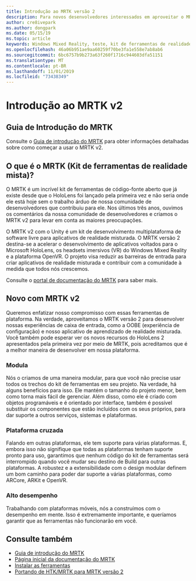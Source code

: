 ```yaml
---
title: Introdução ao MRTK versão 2
description: Para novos desenvolvedores interessados em aproveitar o MRTK
author: cre8ivepark
ms.author: dongpark
ms.date: 05/15/19
ms.topic: article
keywords: Windows Mixed Reality, teste, kit de ferramentas de realidade mista, MRTK versão 2, MRTK, ferramentas, SDK, HoloLens, HoloLens 2
ms.openlocfilehash: 46a06b951ae9aa60259f70be3fa1e558e7ab8ab6
ms.sourcegitcommit: 6bc6757b9b273a63f260f1716c944603dfa51151
ms.translationtype: MT
ms.contentlocale: pt-BR
ms.lasthandoff: 11/01/2019
ms.locfileid: "73438349"
---
```

# <a name="getting-started-with-mrtk-v2"></a>Introdução ao MRTK v2

## <a name="mrtk-getting-started-guide"></a>Guia de Introdução do MRTK
Consulte o [Guia de introdução do MRTK](https://microsoft.github.io/MixedRealityToolkit-Unity/Documentation/GettingStartedWithTheMRTK.html) para obter informações detalhadas sobre como começar a usar o MRTK v2.

## <a name="what-is-mixed-reality-toolkit-mrtk"></a>O que é o MRTK (Kit de ferramentas de realidade mista)?
O MRTK é um incrível kit de ferramentas de código-fonte aberto que já existe desde que o HoloLens foi lançado pela primeira vez e não seria onde ele está hoje sem o trabalho árduo de nossa comunidade de desenvolvedores que contribuiu para ele. Nos últimos três anos, ouvimos os comentários da nossa comunidade de desenvolvedores e criamos o MRTK v2 para levar em conta as maiores preocupações.  

O MRTK v2 com o Unity é um kit de desenvolvimento multiplataforma de software livre para aplicativos de realidade misturada.  O MRTK versão 2 destina-se a acelerar o desenvolvimento de aplicativos voltados para o Microsoft HoloLens, os headsets imersivos (VR) do Windows Mixed Reality e a plataforma OpenVR. O projeto visa reduzir as barreiras de entrada para criar aplicativos de realidade misturada e contribuir com a comunidade à medida que todos nós crescemos. 

Consulte o [portal de documentação do MRTK](https://microsoft.github.io/MixedRealityToolkit-Unity/README.html) para saber mais.

## <a name="new-with-mrtk-v2"></a>Novo com MRTK v2
Queremos enfatizar nosso compromisso com essas ferramentas de plataforma.  Na verdade, aproveitamos o MRTK versão 2 para desenvolver nossas experiências de caixa de entrada, como a OOBE (experiência de configuração) e nosso aplicativo de aprendizado de realidade misturada.  Você também pode esperar ver os novos recursos do HoloLens 2 apresentados pela primeira vez por meio de MRTK, pois acreditamos que é a melhor maneira de desenvolver em nossa plataforma. 

### <a name="modular"></a>Modula
Nós o criamos de uma maneira modular, para que você não precise usar todos os trechos do kit de ferramentas em seu projeto.  Na verdade, há alguns benefícios para isso.  Ele mantém o tamanho do projeto menor, bem como torna mais fácil de gerenciar.  Além disso, como ele é criado com objetos programáveis e é orientado por interface, também é possível substituir os componentes que estão incluídos com os seus próprios, para dar suporte a outros serviços, sistemas e plataformas.

### <a name="cross-platform"></a>Plataforma cruzada
Falando em outras plataformas, ele tem suporte para várias plataformas.  E, embora isso não signifique que todas as plataformas tenham suporte pronto para uso, garantimos que nenhum código do kit de ferramentas será interrompido quando você mudar seu destino de Build para outras plataformas.  A robustez e a extensibilidade com o design modular definem um bom caminho para poder dar suporte a várias plataformas, como ARCore, ARKit e OpenVR.

### <a name="performant"></a>Alto desempenho
Trabalhando com plataformas móveis, nós a construímos com o desempenho em mente.  Isso é extremamente importante, e queríamos garantir que as ferramentas não funcionarão em você.

## <a name="see-also"></a>Consulte também
* [Guia de introdução do MRTK](https://microsoft.github.io/MixedRealityToolkit-Unity/Documentation/GettingStartedWithTheMRTK.html)
* [Página inicial da documentação do MRTK](https://microsoft.github.io/MixedRealityToolkit-Unity/README.html)
* [Instalar as ferramentas](install-the-tools.md)
* [Portando de HTK/MRTK para MRTK versão 2](https://microsoft.github.io/MixedRealityToolkit-Unity/Documentation/HTKToMRTKPortingGuide.html)
